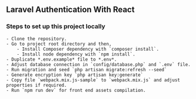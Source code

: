 ## Laravel Authentication With React

### Steps to set up this project locally

    - Clone the repository.
    - Go to project root directory and then,
        - Install Composer dependency with `composer install`.
        - Install node dependency with `npm install`.
    - Duplicate *.env.example* file to *.env*.
    - Adjust database connection in `config/database.php` and `.env` file.
    - Run migration and seed `php artisan migrate:refresh --seed`
    - Generate encryption key `php artisan key:generate`
    - Copy file `webpack.mix.js-sample` to `webpack.mix.js` and adjust properties if required.
    - Run `npm run dev` for front end assets compilation.

